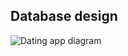 ## Database design
![Dating app diagram ](https://user-images.githubusercontent.com/48783255/221894169-2dd9e645-23a0-4dc7-b99f-2dee549ce584.png)

